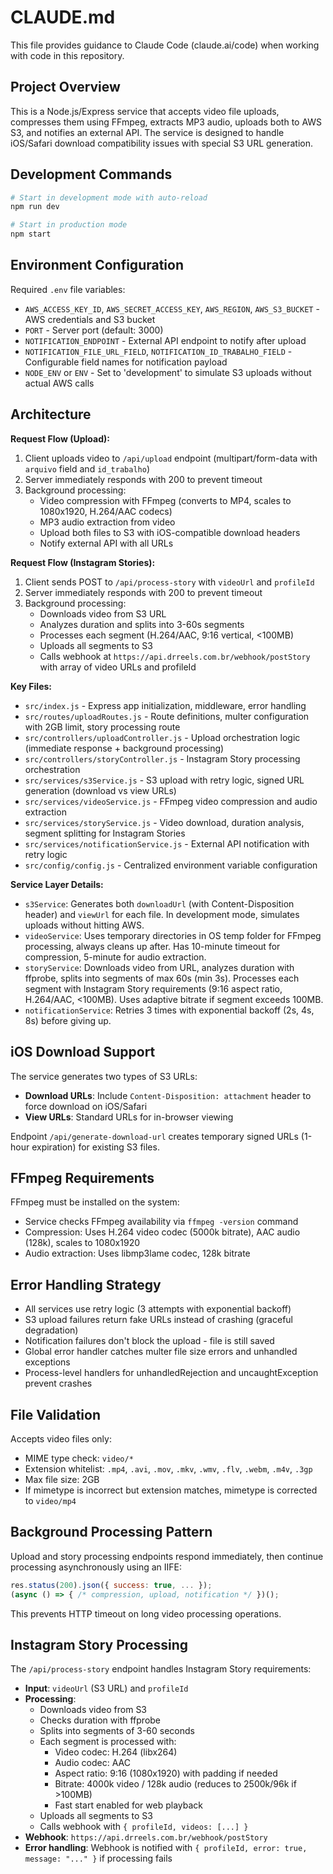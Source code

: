 # CLAUDE.md

This file provides guidance to Claude Code (claude.ai/code) when working with code in this repository.

## Project Overview

This is a Node.js/Express service that accepts video file uploads, compresses them using FFmpeg, extracts MP3 audio, uploads both to AWS S3, and notifies an external API. The service is designed to handle iOS/Safari download compatibility issues with special S3 URL generation.

## Development Commands

```bash
# Start in development mode with auto-reload
npm run dev

# Start in production mode
npm start
```

## Environment Configuration

Required `.env` file variables:
- `AWS_ACCESS_KEY_ID`, `AWS_SECRET_ACCESS_KEY`, `AWS_REGION`, `AWS_S3_BUCKET` - AWS credentials and S3 bucket
- `PORT` - Server port (default: 3000)
- `NOTIFICATION_ENDPOINT` - External API endpoint to notify after upload
- `NOTIFICATION_FILE_URL_FIELD`, `NOTIFICATION_ID_TRABALHO_FIELD` - Configurable field names for notification payload
- `NODE_ENV` or `ENV` - Set to 'development' to simulate S3 uploads without actual AWS calls

## Architecture

**Request Flow (Upload):**
1. Client uploads video to `/api/upload` endpoint (multipart/form-data with `arquivo` field and `id_trabalho`)
2. Server immediately responds with 200 to prevent timeout
3. Background processing:
   - Video compression with FFmpeg (converts to MP4, scales to 1080x1920, H.264/AAC codecs)
   - MP3 audio extraction from video
   - Upload both files to S3 with iOS-compatible download headers
   - Notify external API with all URLs

**Request Flow (Instagram Stories):**
1. Client sends POST to `/api/process-story` with `videoUrl` and `profileId`
2. Server immediately responds with 200 to prevent timeout
3. Background processing:
   - Downloads video from S3 URL
   - Analyzes duration and splits into 3-60s segments
   - Processes each segment (H.264/AAC, 9:16 vertical, <100MB)
   - Uploads all segments to S3
   - Calls webhook at `https://api.drreels.com.br/webhook/postStory` with array of video URLs and profileId

**Key Files:**
- `src/index.js` - Express app initialization, middleware, error handling
- `src/routes/uploadRoutes.js` - Route definitions, multer configuration with 2GB limit, story processing route
- `src/controllers/uploadController.js` - Upload orchestration logic (immediate response + background processing)
- `src/controllers/storyController.js` - Instagram Story processing orchestration
- `src/services/s3Service.js` - S3 upload with retry logic, signed URL generation (download vs view URLs)
- `src/services/videoService.js` - FFmpeg video compression and audio extraction
- `src/services/storyService.js` - Video download, duration analysis, segment splitting for Instagram Stories
- `src/services/notificationService.js` - External API notification with retry logic
- `src/config/config.js` - Centralized environment variable configuration

**Service Layer Details:**
- `s3Service`: Generates both `downloadUrl` (with Content-Disposition header) and `viewUrl` for each file. In development mode, simulates uploads without hitting AWS.
- `videoService`: Uses temporary directories in OS temp folder for FFmpeg processing, always cleans up after. Has 10-minute timeout for compression, 5-minute for audio extraction.
- `storyService`: Downloads video from URL, analyzes duration with ffprobe, splits into segments of max 60s (min 3s). Processes each segment with Instagram Story requirements (9:16 aspect ratio, H.264/AAC, <100MB). Uses adaptive bitrate if segment exceeds 100MB.
- `notificationService`: Retries 3 times with exponential backoff (2s, 4s, 8s) before giving up.

## iOS Download Support

The service generates two types of S3 URLs:
- **Download URLs**: Include `Content-Disposition: attachment` header to force download on iOS/Safari
- **View URLs**: Standard URLs for in-browser viewing

Endpoint `/api/generate-download-url` creates temporary signed URLs (1-hour expiration) for existing S3 files.

## FFmpeg Requirements

FFmpeg must be installed on the system:
- Service checks FFmpeg availability via `ffmpeg -version` command
- Compression: Uses H.264 video codec (5000k bitrate), AAC audio (128k), scales to 1080x1920
- Audio extraction: Uses libmp3lame codec, 128k bitrate

## Error Handling Strategy

- All services use retry logic (3 attempts with exponential backoff)
- S3 upload failures return fake URLs instead of crashing (graceful degradation)
- Notification failures don't block the upload - file is still saved
- Global error handler catches multer file size errors and unhandled exceptions
- Process-level handlers for unhandledRejection and uncaughtException prevent crashes

## File Validation

Accepts video files only:
- MIME type check: `video/*`
- Extension whitelist: `.mp4`, `.avi`, `.mov`, `.mkv`, `.wmv`, `.flv`, `.webm`, `.m4v`, `.3gp`
- Max file size: 2GB
- If mimetype is incorrect but extension matches, mimetype is corrected to `video/mp4`

## Background Processing Pattern

Upload and story processing endpoints respond immediately, then continue processing asynchronously using an IIFE:
```javascript
res.status(200).json({ success: true, ... });
(async () => { /* compression, upload, notification */ })();
```
This prevents HTTP timeout on long video processing operations.

## Instagram Story Processing

The `/api/process-story` endpoint handles Instagram Story requirements:
- **Input**: `videoUrl` (S3 URL) and `profileId`
- **Processing**:
  - Downloads video from S3
  - Checks duration with ffprobe
  - Splits into segments of 3-60 seconds
  - Each segment is processed with:
    - Video codec: H.264 (libx264)
    - Audio codec: AAC
    - Aspect ratio: 9:16 (1080x1920) with padding if needed
    - Bitrate: 4000k video / 128k audio (reduces to 2500k/96k if >100MB)
    - Fast start enabled for web playback
  - Uploads all segments to S3
  - Calls webhook with `{ profileId, videos: [...] }`
- **Webhook**: `https://api.drreels.com.br/webhook/postStory`
- **Error handling**: Webhook is notified with `{ profileId, error: true, message: "..." }` if processing fails

